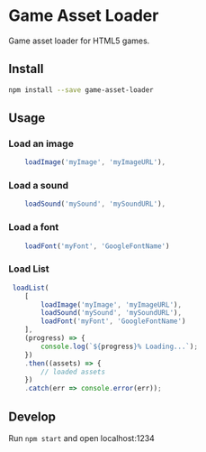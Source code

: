 # Game Asset Loader
Game asset loader for HTML5 games.
## Install
```sh
npm install --save game-asset-loader
```
## Usage
### Load an image
```js
    loadImage('myImage', 'myImageURL'),
```
### Load a sound
```js
    loadSound('mySound', 'mySoundURL'),
```
### Load a font
```js
    loadFont('myFont', 'GoogleFontName')
```
### Load List
```js
 loadList(
    [
        loadImage('myImage', 'myImageURL'),
        loadSound('mySound', 'mySoundURL'),
        loadFont('myFont', 'GoogleFontName')
    ],
    (progress) => {
        console.log(`${progress}% Loading...`);
    })
    .then((assets) => {
        // loaded assets
    })
    .catch(err => console.error(err));
```
## Develop
Run ```npm start``` and open localhost:1234